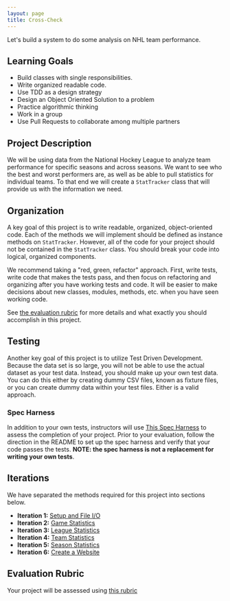 ```yaml
---
layout: page
title: Cross-Check
---
```


Let's build a system to do some analysis on NHL team performance.

## Learning Goals

* Build classes with single responsibilities.
* Write organized readable code.
* Use TDD as a design strategy
* Design an Object Oriented Solution to a problem
* Practice algorithmic thinking
* Work in a group
* Use Pull Requests to collaborate among multiple partners

## Project Description

We will be using data from the National Hockey League to analyze team performance for specific seasons and across seasons. We want to see who the best and worst performers are, as well as be able to pull statistics for individual teams. To that end we will create a `StatTracker` class that will provide us with the information we need.

## Organization

A key goal of this project is to write readable, organized, object-oriented code. Each of the methods we will implement should be defined as instance methods on `StatTracker`. However, all of the code for your project should not be contained in the `StatTracker` class. You should break your code into logical, organized components.

We recommend taking a "red, green, refactor" approach. First, write tests, write code that makes the tests pass, and then focus on refactoring and organizing after you have working tests and code. It will be easier to make decisions about new classes, modules, methods, etc. when you have seen working code.

See [the evaluation rubric](../rubric) for more details and what exactly you should accomplish in this project.

## Testing

Another key goal of this project is to utilize Test Driven Development. Because the data set is so large, you will not be able to use the actual dataset as your test data. Instead, you should make up your own test data. You can do this either by creating dummy CSV files, known as fixture files, or you can create dummy data within your test files. Either is a valid approach.

### Spec Harness

In addition to your own tests, instructors will use [This Spec Harness](https://github.com/turingschool-examples/cross_check_spec_harness) to assess the completion of your project. Prior to your evaluation, follow the direction in the README to set up the spec harness and verify that your code passes the tests. **NOTE: the spec harness is not a replacement for writing your own tests**.

## Iterations

We have separated the methods required for this project into sections below.

* **Iteration 1:** [Setup and File I/O](./iterations/file_io)
* **Iteration 2:** [Game Statistics](./iterations/game_statistics)
* **Iteration 3:** [League Statistics](./iterations/league_statistics)
* **Iteration 4:** [Team Statistics](./iterations/team_statistics)
* **Iteration 5:** [Season Statistics](./iterations/season_statistics)
* **Iteration 6:** [Create a Website](./iterations/website)

## Evaluation Rubric

Your project will be assessed using [this rubric](./rubric)
